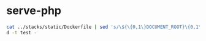 serve-php
=========

```bash
cat ../stacks/static/Dockerfile | sed 's/\${\{0,1\}DOCUMENT_ROOT}\{0,1\}/public/' | sudo docker buil
d -t test -
```
